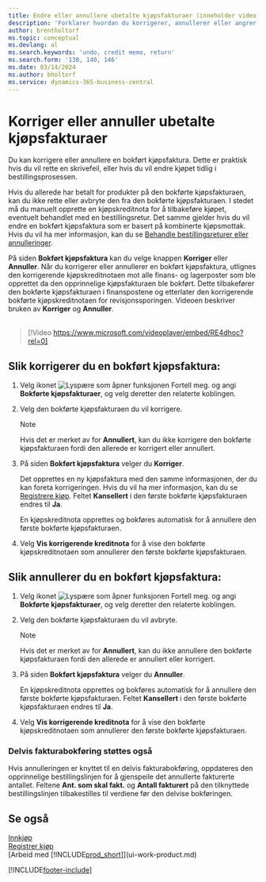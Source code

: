 ```yaml
---
title: Endre eller annullere ubetalte kjøpsfakturaer (inneholder video)
description: 'Forklarer hvordan du korrigerer, annullerer eller angrer en bokført kjøpsfaktura og oppretter en kjøpskreditnota automatisk.'
author: brentholtorf
ms.topic: conceptual
ms.devlang: al
ms.search.keywords: 'undo, credit memo, return'
ms.search.form: '138, 140, 146'
ms.date: 03/14/2024
ms.author: bholtorf
ms.service: dynamics-365-business-central
---
```

# Korriger eller annuller ubetalte kjøpsfakturaer

Du kan korrigere eller annullere en bokført kjøpsfaktura. Dette er praktisk hvis du vil rette en skrivefeil, eller hvis du vil endre kjøpet tidlig i bestillingsprosessen.

Hvis du allerede har betalt for produkter på den bokførte kjøpsfakturaen, kan du ikke rette eller avbryte den fra den bokførte kjøpsfakturaen. I stedet må du manuelt opprette en kjøpskreditnota for å tilbakeføre kjøpet, eventuelt behandlet med en bestillingsretur. Det samme gjelder hvis du vil endre en bokført kjøpsfaktura som er basert på kombinerte kjøpsmottak. Hvis du vil ha mer informasjon, kan du se [Behandle bestillingsreturer eller annulleringer](purchasing-how-process-purchase-returns-cancellations.md).

På siden **Bokført kjøpsfaktura** kan du velge knappen **Korriger** eller **Annuller**. Når du korrigerer eller annullerer en bokført kjøpsfaktura, utlignes den korrigerende kjøpskreditnotaen mot alle finans- og lagerposter som ble opprettet da den opprinnelige kjøpsfakturaen ble bokført. Dette tilbakefører den bokførte kjøpsfakturaen i finanspostene og etterlater den korrigerende bokførte kjøpskreditnotaen for revisjonssporingen. Videoen beskriver bruken av **Korriger** og **Annuller**.
<br><br>
> [!Video https://www.microsoft.com/videoplayer/embed/RE4dhoc?rel=0]

## Slik korrigerer du en bokført kjøpsfaktura:

1. Velg ikonet ![Lyspære som åpner funksjonen Fortell meg.](media/ui-search/search_small.png "Fortell hva du vil gjøre") og angi **Bokførte kjøpsfakturaer**, og velg deretter den relaterte koblingen.  
2. Velg den bokførte kjøpsfakturaen du vil korrigere.  

    > [!NOTE]  
    >   Hvis det er merket av for **Annullert**, kan du ikke korrigere den bokførte kjøpsfakturaen fordi den allerede er korrigert eller annullert.
3. På siden **Bokført kjøpsfaktura** velger du **Korriger**.

    Det opprettes en ny kjøpsfaktura med den samme informasjonen, der du kan foreta korrigeringen. Hvis du vil ha mer informasjon, kan du se [Registrere kjøp](purchasing-how-record-purchases.md). Feltet **Kansellert** i den første bokførte kjøpsfakturaen endres til **Ja**.

    En kjøpskreditnota opprettes og bokføres automatisk for å annullere den første bokførte kjøpsfakturaen.
4. Velg **Vis korrigerende kreditnota** for å vise den bokførte kjøpskreditnotaen som annullerer den første bokførte kjøpsfakturaen.

## Slik annullerer du en bokført kjøpsfaktura:

1. Velg ikonet ![Lyspære som åpner funksjonen Fortell meg.](media/ui-search/search_small.png "Fortell hva du vil gjøre") og angi **Bokførte kjøpsfakturaer**, og velg deretter den relaterte koblingen.  
2. Velg den bokførte kjøpsfakturaen du vil avbryte.

    > [!NOTE]  
    >   Hvis det er merket av for **Annullert**, kan du ikke annullere den bokførte kjøpsfakturaen fordi den allerede er annullert eller korrigert.
3. På siden **Bokført kjøpsfaktura** velger du **Annuller**.

    En kjøpskreditnota opprettes og bokføres automatisk for å annullere den første bokførte kjøpsfakturaen. Feltet **Kansellert** i den første bokførte kjøpsfakturaen endres til **Ja**.
4. Velg **Vis korrigerende kreditnota** for å vise den bokførte kjøpskreditnotaen som annullerer den første bokførte kjøpsfakturaen.

### Delvis fakturabokføring støttes også

Hvis annulleringen er knyttet til en delvis fakturabokføring, oppdateres den opprinnelige bestillingslinjen for å gjenspeile det annullerte fakturerte antallet. Feltene **Ant. som skal fakt.** og **Antall fakturert** på den tilknyttede bestillingslinjen tilbakestilles til verdiene før den delvise bokføringen.

## Se også

[Innkjøp](purchasing-manage-purchasing.md)  
[Registrer kjøp](purchasing-how-record-purchases.md)  
[Arbeid med [!INCLUDE[prod_short](includes/prod_short.md)]](ui-work-product.md)


[!INCLUDE[footer-include](includes/footer-banner.md)]
